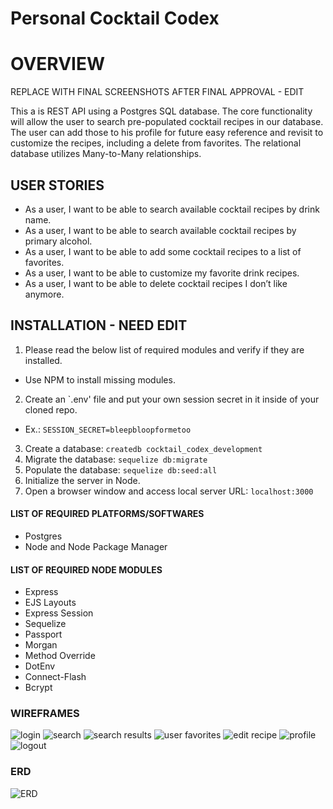 # Personal Cocktail Codex


# OVERVIEW



REPLACE WITH FINAL SCREENSHOTS AFTER FINAL APPROVAL - EDIT


This a is REST API using a Postgres SQL database. The core functionality will allow the user to search pre-populated cocktail recipes in our database. The user can add those to his profile for future easy reference and revisit to customize the recipes, including a delete from favorites. The relational database utilizes Many-to-Many relationships.

## USER STORIES
- As a user, I want to be able to search available cocktail recipes by drink name. 
- As a user, I want to be able to search available cocktail recipes by primary alcohol.
- As a user, I want to be able to add some cocktail recipes to a list of favorites. 
- As a user, I want to be able to customize my favorite drink recipes. 
- As a user, I want to be able to delete cocktail recipes I don’t like anymore. 

## INSTALLATION - NEED EDIT
1. Please read the below list of required modules and verify if they are installed.
  - Use NPM to install missing modules. 
2. Create an `.env' file and put your own session secret in it inside of your cloned repo.
  - Ex.: ```SESSION_SECRET=bleepbloopformetoo```
3. Create a database: ```createdb cocktail_codex_development```
4. Migrate the database: ```sequelize db:migrate```
5. Populate the database: ```sequelize db:seed:all```
6. Initialize the server in Node.
7. Open a browser window and access local server URL: ```localhost:3000```

#### LIST OF REQUIRED PLATFORMS/SOFTWARES
* Postgres
* Node and Node Package Manager 

#### LIST OF REQUIRED NODE MODULES 
* Express
* EJS Layouts
* Express Session
* Sequelize
* Passport
* Morgan
* Method Override
* DotEnv
* Connect-Flash
* Bcrypt




### WIREFRAMES 
![login](public/assets/readme/wireframes/login.png)
![search](public/assets/readme/wireframes/search.png)
![search results](public/assets/readme/wireframes/search_results.png)
![user favorites](public/assets/readme/wireframes/user_favorites.png)
![edit recipe](public/assets/readme/wireframes/edit_recipe.png)
![profile](public/assets/readme/wireframes/profile.png)
![logout](public/assets/readme/wireframes/logout.png)


### ERD 

![ERD](public/assets/readme/erd_final.png)




